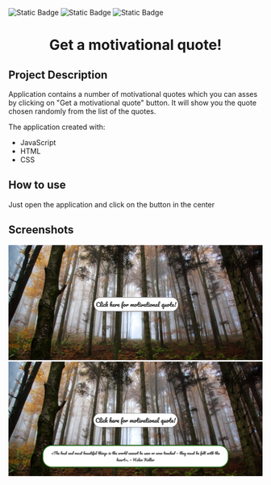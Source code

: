 ![Static Badge](https://img.shields.io/badge/JavaScript-black?logo=javascript)
![Static Badge](https://img.shields.io/badge/HTML-black?logo=html5)
![Static Badge](https://img.shields.io/badge/CSS-black?logo=css3)


<h1 align="center"> Get a motivational quote! </h1>

<h2> Project Description</h2>
<p> Application contains a number of motivational quotes which you can asses by clicking on "Get a motivational quote" button. It will show you the quote chosen randomly from the list of the quotes. </p>
<p>The application created with: </p>
<ul>
  <li>JavaScript</li>
  <li>HTML</li>
  <li>CSS</li>
</ul>

<h2> How to use</h2>
<p>Just open the application and click on the button in the center</p>

<h2> Screenshots </h2>
<img src="https://github.com/LanaKulakova/Motivation-quote/blob/main/screenshot.png">

<img src="https://github.com/LanaKulakova/Motivation-quote/blob/main/screenshot-two.png">
